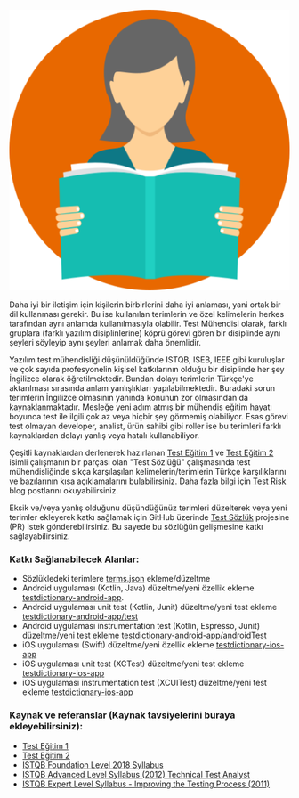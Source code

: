 ![Test Sozluk](https://github.com/gunesmes/testsozluk/blob/master/src/img/dictionary.png)


Daha iyi bir iletişim için kişilerin birbirlerini daha iyi anlaması, yani ortak bir dil kullanması gerekir. Bu ise kullanılan terimlerin ve özel kelimelerin herkes tarafından aynı anlamda kullanılmasıyla olabilir. Test Mühendisi olarak, farklı gruplara (farklı yazılım disiplinlerine) köprü görevi gören bir disiplinde aynı şeyleri söyleyip aynı şeyleri anlamak daha önemlidir. 

Yazılım test mühendisliği düşünüldüğünde ISTQB, ISEB, IEEE gibi kuruluşlar ve çok sayıda profesyonelin kişisel katkılarının olduğu bir disiplinde her şey İngilizce olarak öğretilmektedir. Bundan dolayı terimlerin Türkçe'ye aktarılması sırasında anlam yanlışlıkları yapılabilmektedir. Buradaki sorun terimlerin İngilizce olmasının yanında konunun zor olmasından da kaynaklanmaktadır. Mesleğe yeni adım atmış bir mühendis eğitim hayatı boyunca test ile ilgili çok az veya hiçbir şey görmemiş olabiliyor. Esas görevi test olmayan developer, analist, ürün sahibi gibi roller ise bu terimleri farklı kaynaklardan dolayı yanlış veya hatalı kullanabiliyor. 

Çeşitli kaynaklardan derlenerek hazırlanan [Test Eğitim 1](https://www.slideshare.net/MesutGne/test-mhendisliine-giri-eitimi-blm-1) ve [Test Eğitim 2](https://www.slideshare.net/MesutGne/test-mhendisliine-giri-eitimi-blm-2) isimli çalışmanın bir parçası olan "Test Sözlüğü" çalışmasında test mühendisliğinde sıkça karşılaşılan kelimelerin/terimlerin Türkçe karşılıklarını ve bazılarının kısa açıklamalarını bulabilirsiniz. Daha fazla bilgi için [Test Risk](http://www.testrisk.com) blog postlarını okuyabilirsiniz.

Eksik ve/veya yanlış olduğunu düşündüğünüz terimleri düzelterek veya yeni terimler ekleyerek katkı sağlamak için GitHub üzerinde [Test Sözlük](https://github.com/gunesmes/testsozluk) projesine (PR) istek gönderebilirsiniz. Bu sayede bu sözlüğün gelişmesine katkı sağlayabilirsiniz.

### Katkı Sağlanabilecek Alanlar:
  * Sözlükledeki terimlere [terms.json](https://github.com/gunesmes/testsozluk/blob/master/terms.json) ekleme/düzeltme
  * Android uygulaması (Kotlin, Java) düzeltme/yeni özellik ekleme [testdictionary-android-app](https://github.com/gunesmes/testdictionary-android-app).
  * Android uygulaması unit test (Kotlin, Junit) düzeltme/yeni test ekleme [testdictionary-android-app/test](https://github.com/gunesmes/testdictionary-android-app/app/src/test/java/testrisk/dictionary)
  * Android uygulaması instrumentation test (Kotlin, Espresso, Junit) düzeltme/yeni test ekleme [testdictionary-android-app/androidTest](https://github.com/gunesmes/testdictionary-android-app/app/src/testAndroid/java/testrisk/dictionary)
  * iOS uygulaması (Swift) düzeltme/yeni özellik ekleme [testdictionary-ios-app](https://github.com/gunesmes/testdictionary-ios-app)
  * iOS uygulaması unit test (XCTest) düzeltme/yeni test ekleme [testdictionary-ios-app](https://github.com/gunesmes/testdictionary-ios-app)
  * iOS uygulaması instrumentation test (XCUITest) düzeltme/yeni test ekleme [testdictionary-ios-app](https://github.com/gunesmes/testdictionary-ios-app)

### Kaynak ve referanslar (Kaynak tavsiyelerini buraya ekleyebilirsiniz):
  * [Test Eğitim 1](https://www.slideshare.net/MesutGne/test-mhendisliine-giri-eitimi-blm-1)
  * [Test Eğitim 2](https://www.slideshare.net/MesutGne/test-mhendisliine-giri-eitimi-blm-2)
  * [ISTQB Foundation Level 2018 Syllabus](https://www.istqb.org/downloads/send/51-ctfl2018/208-ctfl-2018-syllabus.html)
  * [ISTQB Advanced Level Syllabus (2012) Technical Test Analyst](https://www.istqb.org/downloads/send/10-advanced-level-syllabus-2012/55-advanced-level-syllabus-2012-technical-test-analyst.html)
  * [ISTQB Expert Level Syllabus - Improving the Testing Process (2011)](https://www.istqb.org/downloads/send/12-expert-level-documents/75-expert-level-syllabus-improving-the-testing-process-2011.html)
